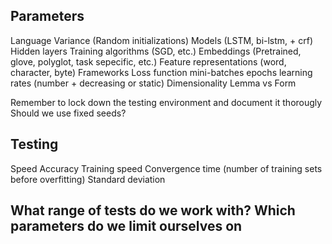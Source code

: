 ## Parameters
Language
Variance                (Random initializations)
Models                  (LSTM, bi-lstm, + crf)
Hidden layers
Training algorithms     (SGD, etc.)
Embeddings              (Pretrained, glove, polyglot, task sepecific, etc.)
Feature representations (word, character, byte)
Frameworks
Loss function
mini-batches
epochs
learning rates          (number + decreasing or static)
Dimensionality
Lemma vs Form

Remember to lock down the testing environment and document it thorougly
Should we use fixed seeds?

## Testing
Speed 
Accuracy
Training speed
Convergence time (number of training sets before overfitting)
Standard deviation


## What range of tests do we work with? Which parameters do we limit ourselves on
